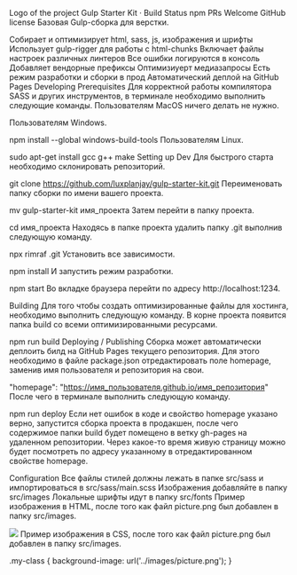 Logo of the project
Gulp Starter Kit · Build Status npm PRs Welcome GitHub license
Базовая Gulp-сборка для верстки.

Собирает и оптимизирует html, sass, js, изображения и шрифты
Использует gulp-rigger для работы с html-chunks
Включает файлы настроек различных линтеров
Все ошибки логируются в консоль
Добавляет вендорные префиксы
Оптимизиуерт медиазапросы
Есть режим разработки и сборки в прод
Автоматический деплой на GitHub Pages
Developing
Prerequisites
Для корректной работы компилятора SASS и других инструментов, в терминале необходимо выполнить следующие команды. Пользователям MacOS ничего делать не нужно.

Пользователям Windows.

npm install --global windows-build-tools
Пользователям Linux.

sudo apt-get install gcc g++ make
Setting up Dev
Для быстрого старта необходимо склонировать репозиторий.

git clone https://github.com/luxplanjay/gulp-starter-kit.git
Переименовать папку сборки по имени вашего проекта.

mv gulp-starter-kit имя_проекта
Затем перейти в папку проекта.

cd имя_проекта
Находясь в папке проекта удалить папку .git выполнив следующую команду.

npx rimraf .git
Установить все зависимости.

npm install
И запустить режим разработки.

npm start
Во вкладке браузера перейти по адресу http://localhost:1234.

Building
Для того чтобы создать оптимизированные файлы для хостинга, необходимо выполнить следующую команду. В корне проекта появится папка build со всеми оптимизированными ресурсами.

npm run build
Deploying / Publishing
Сборка может автоматически деплоить билд на GitHub Pages текущего репозитория. Для этого необходимо в файле package.json отредактировать поле homepage, заменив имя пользователя и репозитория на свои.

"homepage": "https://имя_пользователя.github.io/имя_репозитория"
После чего в терминале выполнить следующую команду.

npm run deploy
Если нет ошибок в коде и свойство homepage указано верно, запустится сборка проекта в продакшен, после чего содержимое папки build будет помещено в ветку gh-pages на удаленном репозитории. Через какое-то время живую страницу можно будет посмотреть по адресу указанному в отредактированном свойстве homepage.

Configuration
Все файлы стилей должны лежать в папке src/sass и импортироваться в src/sass/main.scss
Изображения добавляйте в папку src/images
Локальные шрифты идут в папку src/fonts
Пример изображения в HTML, после того как файл picture.png был добавлен в папку src/images.

<img src="./images/picture.png" />
Пример изображения в CSS, после того как файл picture.png был добавлен в папку src/images.

.my-class {
  background-image: url('../images/picture.png');
}